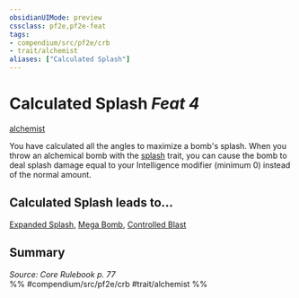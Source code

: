 ```yaml
---
obsidianUIMode: preview
cssclass: pf2e,pf2e-feat
tags:
- compendium/src/pf2e/crb
- trait/alchemist
aliases: ["Calculated Splash"]
---
```

# Calculated Splash  *Feat 4*  
[alchemist](../../Rules/traits/alchemist.md)  


You have calculated all the angles to maximize a bomb's splash. When you throw an alchemical bomb with the [splash](../../Rules/traits/splash.md) trait, you can cause the bomb to deal splash damage equal to your Intelligence modifier (minimum 0) instead of the normal amount.

## Calculated Splash leads to...

[Expanded Splash](expanded-splash.md), [Mega Bomb](mega-bomb.md), [Controlled Blast](controlled-blast-g-g.md)

## Summary

*Source: Core Rulebook p. 77*  
%% #compendium/src/pf2e/crb #trait/alchemist %%